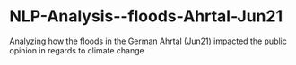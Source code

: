 # NLP-Analysis--floods-Ahrtal-Jun21
Analyzing how the floods in the German Ahrtal (Jun21) impacted the public opinion in regards to climate change
